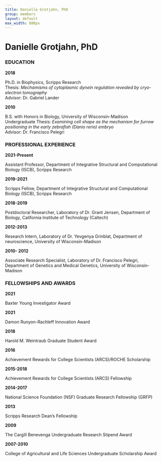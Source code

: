 ```yaml
---
title: Danielle Grotjahn, PhD
group: members
layout: default
max_width: 800px
---
```


# Danielle Grotjahn, PhD

### EDUCATION
<div class="row" style="max-width: {{page.max_width}};">
<div class="col-sm col-sm-2"><strong>2018</strong></div><div class="col col-sm-10"><p>Ph.D. in Biophysics, Scripps Research<br>
	Thesis: <em>Mechamisms of cytoplasmic dynein regulation revealed by cryo-electron tomography</em><br>
	Advisor: Dr. Gabriel Lander</p></div>
<div class="col-sm col-sm-2"><strong>2010</strong></div><div class="col col-sm-10"><p>B.S. with Honors in Biology, University of Wisconsin-Madison<br>
		Undergraduate Thesis: <em>Examining cell shape as the mechanism for furrow positioning in the early zebrafish (Danio rerio) embryo</em><br>  
		Advisor: Dr. Francisco Pelegri</p></div>
</div>


### PROFESSIONAL EXPERIENCE
<div class="row" style="max-width: {{page.max_width}}">
<div class="col-sm col-sm-2"><strong>2021-Present</strong></div><div class="col col-sm-10"><p>Assistant Professor, Department of Integrative Structural and Computational Biology (ISCB), Scripps Research</p></div>
<div class="col-sm col-sm-2"><strong>2019-2021</strong></div><div class="col col-sm-10"><p>Scripps Fellow, Department of Integrative Structural and Computational Biology (ISCB), Scripps Research</p></div>
<div class="col-sm col-sm-2"><strong>2018-2019</strong></div><div class="col col-sm-10"><p>Postdoctoral Researcher, Laboratory of Dr. Grant Jensen, Department of Biology, California Institute of Technology (Caltech)</p></div>
<div class="col-sm col-sm-2"><strong>2012-2013</strong></div><div class="col col-sm-10"><p>Research Intern, Laboratory of Dr. Yevgenya Grinblat, Department of neuroscience, University of Wisconsin-Madison</p></div>
<div class="col-sm col-sm-2"><strong>2010- 2012</strong></div><div class="col col-sm-10"><p>Associate Research Specialist, Laboratory of Dr. Francisco Pelegri, Department of Genetics and Medical Genetics, University of Wisconsin-Madison</p></div>
</div>


### FELLOWSHIPS AND AWARDS
<div class="row" style="max-width: {{page.max_width}}">
<div class="col-sm col-sm-2"><strong>2021</strong></div><div class="col col-sm-10"><p>Baxter Young Investigator Award</p></div>
<div class="col-sm col-sm-2"><strong>2021</strong></div><div class="col col-sm-10"><p>Damon Runyon-Rachleff Innovation Award</p></div>
<div class="col-sm col-sm-2"><strong>2018</strong></div><div class="col col-sm-10"><p>Harold M. Weintraub Graduate Student Award</p></div>
<div class="col-sm col-sm-2"><strong>2016</strong></div><div class="col col-sm-10"><p>Achievement Rewards for College Scientists (ARCS)/ROCHE Scholarship</p></div>
<div class="col-sm col-sm-2"><strong>2015-2018</strong></div><div class="col col-sm-10"><p>Achievement Rewards for College Scientists (ARCS) Fellowship</p></div>
<div class="col-sm col-sm-2"><strong>2014-2017</strong></div><div class="col col-sm-10"><p>National Science Foundation (NSF) Graduate Research Fellowship (GRFP)</p></div>
<div class="col-sm col-sm-2"><strong>2013</strong></div><div class="col col-sm-10"><p>Scripps Research Dean’s Fellowship</p></div>
<div class="col-sm col-sm-2"><strong>2009</strong></div><div class="col col-sm-10"><p>The Cargill Benevenga Undergraduate Research Stipend Award</p></div>
<div class="col-sm col-sm-2"><strong>2007-2010</strong></div><div class="col col-sm-10"><p>College of Agricultural and Life Sciences Undergraduate Scholarship Award</p></div>
</div>
	
	

